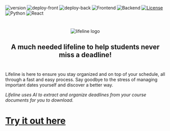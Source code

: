 ![version](https://img.shields.io/badge/version-1.0.0-red)
![deploy-front](https://github.com/techstartucalgary/lifeline/actions/workflows/deploy-frontend.yaml/badge.svg)
![deploy-back](https://github.com/techstartucalgary/lifeline/actions/workflows/deploy-backend.yaml/badge.svg)
![Frontend](https://github.com/techstartucalgary/lifeline/actions/workflows/ci-client.yaml/badge.svg)
![Backend](https://github.com/techstartucalgary/lifeline/actions/workflows/ci-server.yaml/badge.svg)
[![License](https://img.shields.io/badge/license-MIT-brown.svg)](https://opensource.org/licenses/MIT)
![Python](https://img.shields.io/badge/python-v3.8-blue.svg)
![React](https://img.shields.io/badge/react-v18.2-blue.svg)

<div align="center" style="margin: 2.5rem 0rem;">
  <picture>
    <source media="(prefers-color-scheme: dark)" srcset="https://user-images.githubusercontent.com/70448914/202774114-d8db6cf5-6e94-467b-a0a3-833bfec376be.png">
    <img alt="lifeline logo" src="https://user-images.githubusercontent.com/70448914/202774123-f98c4b27-3452-483c-9750-50766867dcfa.png">
  </picture>

  <h2 align="center">
    A much needed lifeline to help students never miss a deadline!
  </h2>
</div>

<p>Lifeline is here to ensure you stay organized and on top of your schedule, all through a fast and easy process. Say goodbye to the stress of managing important dates yourself and discover a better way.</p>

_Lifeline uses AI to extract and organize deadlines from your course documents for you to download._

# **[Try it out here](https://lifeline.techstartucalgary.com)**
